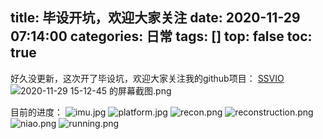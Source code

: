 title: 毕设开坑，欢迎大家关注
date: 2020-11-29 07:14:00
categories: 日常
tags: []
top: false
toc: true
---
好久没更新，这次开了毕设坑，欢迎大家关注我的github项目：
[SSVIO][1]
![2020-11-29 15-12-45 的屏幕截图.png][2]

目前的进度：
![imu.jpg][3]
![platform.jpg][4]
![recon.png][5]
![reconstruction.png][6]
![niao.png][7]
![running.png][8]

  [1]: https://github.com/StarRealMan/SSVIO
  [2]: /old_images/2020/11/1735837242.png
  [3]: /old_images/2020/11/imu.jpg
  [4]: /old_images/2020/11/platform.jpg
  [5]: /old_images/2020/11/recon.png
  [6]: /old_images/2020/11/reconstruction.png
  [7]: /old_images/2020/11/niao.png
  [8]: /old_images/2020/11/running.png
  
